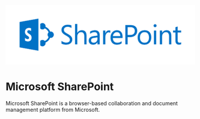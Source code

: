 ![Source Icon](thumbnail.png)
# Microsoft SharePoint
Microsoft SharePoint is a browser-based collaboration and document management platform from Microsoft.
